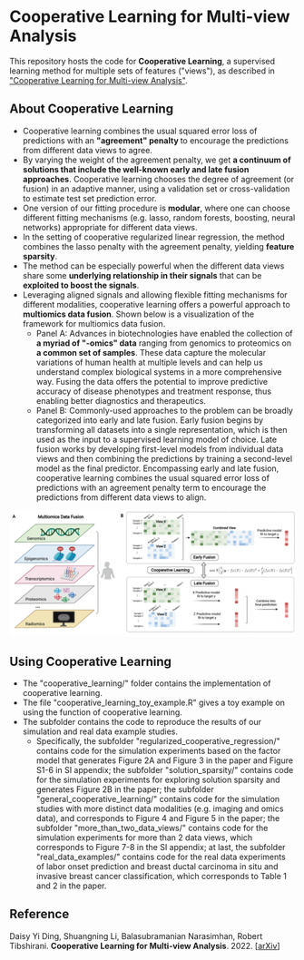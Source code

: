 # Cooperative Learning for Multi-view Analysis

This repository hosts the code for <b>Cooperative Learning</b>, a supervised learning method for multiple sets of features ("views"), as described in ["Cooperative Learning for Multi-view Analysis"](https://arxiv.org/abs/2112.12337).

## About Cooperative Learning
* Cooperative learning combines the usual squared error loss of predictions with an <b>"agreement" penalty </b> to encourage the predictions from different data views to agree. 
* By varying the weight of the agreement penalty, we get <b>a continuum of solutions that include the well-known early and late fusion approaches</b>. Cooperative learning chooses the degree of agreement (or fusion) in an adaptive manner, using a validation set or cross-validation to estimate test set prediction error.
* One version of our fitting procedure is <b>modular</b>, where one can choose different fitting mechanisms (e.g. lasso, random forests, boosting, neural networks) appropriate for different data views. 
* In the setting of cooperative regularized linear regression, the method combines the lasso penalty with the agreement penalty, yielding <b>feature sparsity</b>.
* The method can be especially powerful when the different data views share some <b>underlying relationship in their signals</b> that can be <b>exploited to boost the signals</b>. 
* Leveraging aligned signals and allowing flexible fitting mechanisms for different modalities, cooperative learning offers a powerful approach to <b>multiomics data fusion</b>. Shown below is a visualization of the framework for multiomics data fusion. 
    * Panel A: Advances in biotechnologies have enabled the collection of <b>a myriad of "-omics" data</b> ranging from genomics to proteomics on <b>a common set of samples</b>. These data capture the molecular variations of human health at multiple levels and can help us understand complex biological systems in a more comprehensive way. Fusing the data offers the potential to improve predictive accuracy of disease phenotypes and treatment response, thus enabling better diagnostics and therapeutics.
    * Panel B: Commonly-used approaches to the problem can be broadly categorized into early and late fusion. Early fusion begins by transforming all datasets into a single representation, which is then used as the input to a supervised learning model of choice. Late fusion works by developing first-level models from individual data views and then combining the predictions by training a second-level model as the final predictor. Encompassing early and late fusion, cooperative learning combines the usual squared error loss of predictions with an agreement penalty term to encourage the predictions from different data views to align.

<p align="center"><img src="cooperative_learning/figs/cooperative_learning.jpg" width="1500px" /></p>

    
## Using Cooperative Learning
* The "cooperative_learning/" folder contains the implementation of cooperative learning. 
* The file "cooperative_learning_toy_example.R" gives a toy example on using the function of cooperative learning.
* The subfolder contains the code to reproduce the results of our simulation and real data example studies. 
  *  Specifically, the subfolder "regularized_cooperative_regression/" contains code for the simulation experiments based on the factor model that generates Figure 2A and Figure 3 in the paper and Figure S1-6 in SI appendix; the subfolder "solution_sparsity/" contains code for the simulation experiments for exploring solution sparsity and generates Figure 2B in the paper; the subfolder "general_cooperative_learning/" contains code for the simulation studies with more distinct data modalities (e.g. imaging and omics data), and corresponds to Figure 4 and Figure 5 in the paper; the subfolder "more_than_two_data_views/" contains code for the simulation experiments for more than 2 data views, which corresponds to Figure 7-8 in the SI appendix; at last, the subfolder "real_data_examples/" contains code for the real data experiments of labor onset prediction and breast ductal carcinoma in situ and invasive breast cancer classification, which corresponds to Table 1 and 2 in the paper.

## Reference 
Daisy Yi Ding, Shuangning Li, Balasubramanian Narasimhan, Robert Tibshirani. <b>Cooperative Learning for Multi-view Analysis</b>. 2022. [[arXiv](https://arxiv.org/abs/2112.12337)]
